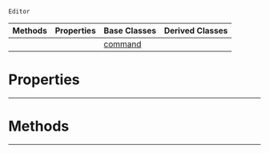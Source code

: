  `Editor`

|Methods|Properties|Base Classes|Derived Classes|
|---|---|---|---|
| | |[command](https://github.com/PlasmaEngine/PlasmaDocs/tree/master/docs/C%2B%2B/code_reference/class_reference/command.markdown)| |


 #  Properties


---  
 #  Methods


---  
 

 